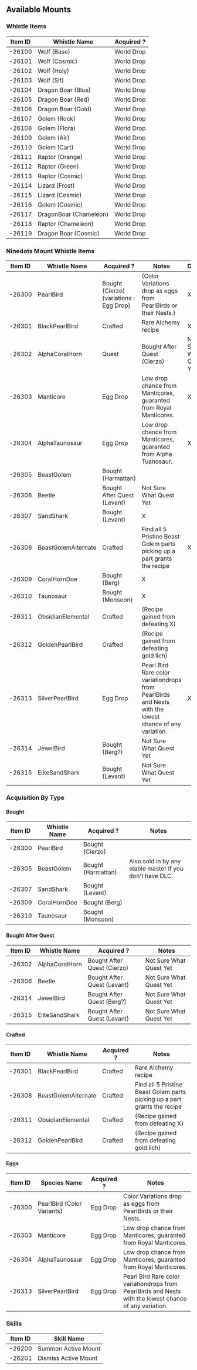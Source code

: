 ## Available Mounts


### Whistle Items
| Item ID | Whistle Name | Acquired ? |
| --------| ------------- | ----------|
| -26100  | Wolf (Base)  | World Drop |
| -26101  | Wolf (Cosmic)  | World Drop |
| -26102  | Wolf (Holy)  | World Drop |
| -26103  | Wolf (Sif)  | World Drop |
| -26104  | Dragon Boar (Blue)  | World Drop |
| -26105  | Dragon Boar (Red)  | World Drop |
| -26106  | Dragon Boar (Gold)  | World Drop |
| -26107  | Golem (Rock)  | World Drop |
| -26108  | Golem (Flora)  | World Drop |
| -26109  | Golem (Air)  | World Drop |
| -26110  | Golem (Cart)  | World Drop |
| -26111  | Raptor (Orange)  | World Drop |
| -26112  | Raptor (Green)  | World Drop |
| -26113  | Raptor (Cosmic)  | World Drop |
| -26114  | Lizard (Frost)  | World Drop |
| -26115  | Lizard (Cosmic)  | World Drop |
| -26116  | Golem (Cosmic)  | World Drop |
| -26117  | DragonBoar (Chameleon)  | World Drop |
| -26118  | Raptor (Chameleon)  | World Drop |
| -26119  | Dragon Boar (Cosmic)  | World Drop |


### Ninedots Mount Whistle Items
| Item ID | Whistle Name | Acquired ? | Notes | Done? |
| --------| -------------| -----------| ------| ------|
| -26300  | PearlBird  | Bought (Cierzo) (variations : Egg Drop) |  (Color Variations drop as eggs from PearlBirds or their Nests.) | X
| -26301  | BlackPearlBird  | Crafted | Rare Alchemy recipe | X
| -26302  | AlphaCoralHorn  | Quest | Bought After Quest (Cierzo) | Not Sure What Quest Yet | 
| -26303  | Manticore  | Egg Drop | Low drop chance from Manticores, guaranted from Royal Manticores. | X
| -26304  | AlphaTaunosaur  | Egg Drop | Low drop chance from Manticores, guaranted from Alpha Tuanosaur. | X
| -26305  | BeastGolem  | Bought (Harmattan) |
| -26306  | Beetle  | Bought After Quest (Levant) | Not Sure What Quest Yet | 
| -26307  | SandShark  | Bought (Levant) | X
| -26308  | BeastGolemAlternate  | Crafted | Find all 5 Pristine Beast Golem parts picking up a part grants the recipe | X
| -26309  | CoralHornDoe  | Bought (Berg) | X
| -26310  | Taunosaur  | Bought (Monsoon) | X
| -26311  | ObsidianElemental | Crafted | (Recipe gained from defeating X)
| -26312  | GoldenPearlBird | Crafted  | (Recipe gained from defeating gold lich)
| -26313  | SilverPearlBird | Egg Drop |  Pearl Bird Rare color variationdrops from PearlBirds and Nests with the lowest chance of any variation. | X
| -26314  | JewelBird | Bought (Berg?) | Not Sure What Quest Yet |
| -26315  | EliteSandShark | Bought (Levant) | Not Sure What Quest Yet |


### Acquisition By Type

#### Bought
| Item ID | Whistle Name | Acquired ? | Notes |
| --------| -------------| -----------| ------|
| -26300  | PearlBird  | Bought (Cierzo) |
| -26305  | BeastGolem  | Bought (Harmattan) | Also sold in by any stable master if you don't have DLC. |
| -26307  | SandShark  | Bought (Levant) |
| -26309  | CoralHornDoe  | Bought (Berg) |
| -26310  | Taunosaur  | Bought (Monsoon) |

#### Bought After Quest
| Item ID | Whistle Name | Acquired ? | Notes |
| --------| -------------| -----------| ------|
| -26302  | AlphaCoralHorn  | Bought After Quest (Cierzo) | Not Sure What Quest Yet |
| -26306  | Beetle  | Bought After Quest (Levant) | Not Sure What Quest Yet |
| -26314  | JewelBird | Bought After Quest  (Berg?) | Not Sure What Quest Yet |
| -26315  | EliteSandShark | Bought After Quest  (Levant) | Not Sure What Quest Yet |

#### Crafted
| Item ID | Whistle Name | Acquired ? | Notes |
| --------| -------------| -----------| ------|
| -26301  | BlackPearlBird  | Crafted | Rare Alchemy recipe |
| -26308  | BeastGolemAlternate  | Crafted | Find all 5 Pristine Beast Golem parts picking up a part grants the recipe |
| -26311  | ObsidianElemental | Crafted | (Recipe gained from defeating X)
| -26312  | GoldenPearlBird | Crafted  | (Recipe gained from defeating gold lich)


#### Eggs
| Item ID | Species Name | Acquired ? | Notes |
| --------| -------------| -----------| ------|
| -26300  | PearlBird (Color Variants)  | Egg Drop |  Color Variations drop as eggs from PearlBirds or their Nests. |
| -26303  | Manticore  | Egg Drop | Low drop chance from Manticores, guaranted from Royal Manticores. |
| -26304  | AlphaTaunosaur  | Egg Drop | Low drop chance from Manticores, guaranted from Royal Manticores. |
| -26313  | SilverPearlBird | Egg Drop |  Pearl Bird Rare color variationdrops from PearlBirds and Nests with the lowest chance of any variation. |


### Skills
| Item ID | Skill Name |
| --------| ------------- |
| -26200  | Summon Active Mount  |
| -26201  | Dismiss Active Mount  |
